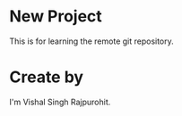 # New Project 
This is for learning the remote git repository.

# Create by
I'm Vishal Singh Rajpurohit.